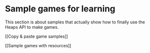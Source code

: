 # Sample games for learning

This section is about samples that actually show how to finally use the Heaps API to make games.

[[Copy & paste game samples]]

[[Sample games with resources]]
